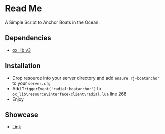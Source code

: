 # Read Me

A Simple Script to Anchor Boats in the Ocean.

## Dependencies
- [ox_lib v3](https://github.com/overextended/ox_lib)

## Installation

- Drop resource into your server directory and add `ensure rj-boatanchor` to your `server.cfg`
- Add `TriggerEvent('radial:boatanchor')` to `ox_lib\resource\interface\client\radial.lua` line 268
- Enjoy

## Showcase
- [Link](https://youtu.be/KW1ADcw8liI)
